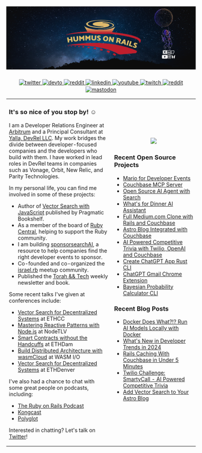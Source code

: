 # [![ben greenberg header](./new_header.png)](https://www.bengreenberg.dev)

<div align="center">
<a href="https://twitter.com/hummusonrails" target="_blank">
  <img src=https://img.shields.io/badge/twitter-%2300acee.svg?&style=for-the-badge&logo=twitter&logoColor=white alt=twitter style="margin-bottom: 2px;" />
</a>
<a href="https://dev.to/bengreenberg" target="_blank">
  <img src=https://img.shields.io/badge/dev.to-%2308090A.svg?&style=for-the-badge&logo=dev.to&logoColor=white alt=devto style="margin-bottom: 2px;" />
</a>
<a href=https://www.getrevue.co/profile/hummusonrails" target="_blank">
	<img src="https://img.shields.io/badge/revue%20-%239146FF.svg?&style=for-the-badge&logo=Revue&logoColor=white" alt="reddit" style="margin-bottom: 2px;" />
</a> 
<a href="https://linkedin.com/in/hummusonrails" target="_blank">
  <img src=https://img.shields.io/badge/linkedin-%231E77B2.svg?&style=for-the-badge&logo=linkedin&logoColor=white alt=linkedin style="margin-bottom: 2px;" />
</a>
<a href="https://www.youtube.com/channel/UC3Ug3f0ZZEBl8RQoFI6YNNQ" target="_blank">
  <img src=https://img.shields.io/badge/youtube-%23EE4831.svg?&style=for-the-badge&logo=youtube&logoColor=white alt=youtube style="margin-bottom: 2px;" />
</a>  
<a href="https://www.twitch.tv/hummusonrails" target="_blank">
	<img src="https://img.shields.io/badge/twitch%20-%239146FF.svg?&style=for-the-badge&logo=Twitch&logoColor=white" alt="twitch" style="margin-bottom: 2px;" />
</a>  
<a href=https://www.reddit.com/r/hummusonrails/" target="_blank">
	<img src="https://img.shields.io/badge/reddit%20-%239146FF.svg?&style=for-the-badge&logo=Reddit&logoColor=white" alt="reddit" style="margin-bottom: 2px;" />
</a>
<a rel="me" href="https://fosstodon.org/@hummusonrails">
	<img src="https://img.shields.io/badge/mastodon-%231E77B2.svg?&style=for-the-badge&logo=Mastodon&logoColor=white" alt="mastodon" style="margin-bottom: 2px;" />
</a>	
</div>

<table style="border: none;">
<tr style="border: none;">
<td style="border: none;" width="50%">
<h3>It's so nice of you stop by! ☺️</h3>

I am a Developer Relations Engineer at [Arbitrum](https://www.arbitrum.foundation/) and a Principal Consultant at [Yalla, DevRel LLC](https://wwww.yalladevrel.com). My work bridges the divide between developer-focused companies and the developers who build with them. I have worked in lead roles in DevRel teams in companies such as Vonage, Orbit, New Relic, and Parity Technologies.

In my personal life, you can find me involved in some of these projects:

* Author of [Vector Search with JavaScript](https://pragprog.com/titles/bgvector/vector-search-with-javascript/) published by Pragmatic Bookshelf.
* As a member of the board of [Ruby Central](https://rubycentral.org/), helping to support the Ruby community.
* I am building [sponsorsearchAI](https://sponsorsearchAI.com), a resource to help companies find the right developer events to sponsor. 
* Co-founded and co-organized the [israel.rb](https://www.facebook.com/groups/272757750683415) meetup community.
* Published the [Torah && Tech](https://torahandtech.dev) weekly newsletter and book.

Some recent talks I've given at conferences include:

* [Vector Search for Decentralized Systems](https://ethcc.io) at ETHCC
* [Mastering Reactive Patterns with Node.js](https://www.nodetlv.com/events/eventful-databases-mastering-reactive-patterns-with-node-js) at NodeTLV
* [Smart Contracts without the Handcuffs](https://www.ethdam.com) at ETHDam
* [Build Distributed Architecture with wasmCloud](https://2025.wasm.io/sessions/building-a-distributed-architecture-with-wasmcloud-hands-on-workshop/) at WASM I/O
* [Vector Search for Decentralized Systems](https://www.youtube.com/watch?v=3eE6FruEJgs) at ETHDenver

I've also had a chance to chat with some great people on podcasts, including:

* [The Ruby on Rails Podcast](https://fireside.fm/episode/3OC19MC9+jwYA3Iyf)
* [Kongcast](https://www.youtube.com/watch?v=5TXiFoekXb8)
* [Polyglot](https://podcasts.apple.com/us/podcast/polyglot/id1553516392)

Interested in chatting? Let's talk on [Twitter](https://twitter.com/hummusonrails)!

</td>

<td style="border: none;" width="40%">
<div align="center">
  <img src="https://www.bengreenberg.dev/static/images/ben.jpeg" style="width: 100%" />
</div>
	
### Recent Open Source Projects

* [Mario for Developer Events](https://github.com/hummusonrails/mario)
* [Couchbase MCP Server](https://github.com/hummusonrails/couchbase-mcp-server)
* [Open Source AI Agent with Search](https://github.com/hummusonrails/browser-use-agent-with-couchbase)
* [What's for Dinner AI Assistant](https://github.com/hummusonrails/whats-for-dinner-ai-assistant)
* [Full Medium.com Clone with Rails and Couchbase](https://github.com/hummusonrails/realworld-couchbase-ruby-orm)
* [Astro Blog Integrated with Couchbase](https://github.com/hummusonrails/personal-site)
* [AI Powered Competitive Trivia with Twilio, OpenAI and Couchbase](https://github.com/hummusonrails/trivia-game)
* [Create ChatGPT App Rust CLI](https://github.com/hummusonrails/create-chatgpt-app)
* [ChatGPT Gmail Chrome Extension](https://github.com/hummusonrails/chatgpt-gmail-suggestions-chrome-extension)
* [Bayesian Probability Calculator CLI](https://github.com/hummusonrails/probability-cli)




























































### Recent Blog Posts


* [Docker Does What?!? Run AI Models Locally with Docker](https://www.bengreenberg.dev/blog/docker-does-what-run-ai-models-locally-with-docker)
* [What's New in Developer Trends in 2024](https://www.bengreenberg.dev/blog/whats-new-in-developer-trends)
* [Rails Caching With Couchbase in Under 5 Minutes](https://www.bengreenberg.dev/blog/rails-caching-with-couchbase-in-under-5-minutes)
* [Twilio Challenge: SmartyCall - AI Powered Competitive Trivia](https://www.bengreenberg.dev/blog/twilio-challenge-smartycall-ai-powered-competitive-trivia)
* [Add Vector Search to Your Astro Blog](https://www.bengreenberg.dev/blog/add-vector-search-to-your-astro-blog)

</td>
</tr>
</table>
